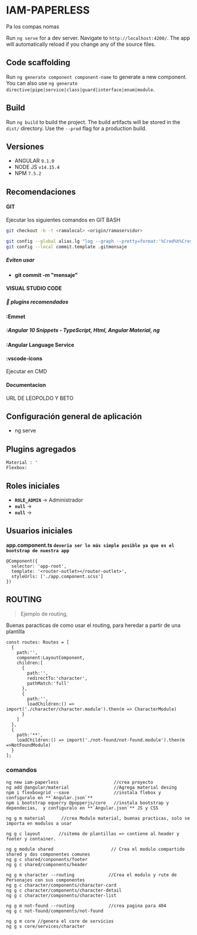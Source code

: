 # IAM-PAPERLESS
Pa los compas nomas

Run `ng serve` for a dev server. Navigate to `http://localhost:4200/`. The app will automatically reload if you change any of the source files.

## Code scaffolding

Run `ng generate component component-name` to generate a new component. You can also use `ng generate directive|pipe|service|class|guard|interface|enum|module`.

## Build

Run `ng build` to build the project. The build artifacts will be stored in the `dist/` directory. Use the `--prod` flag for a production build.


## Versiones

* ANGULAR `9.1.0`
* NODE JS `v14.15.4`
* NPM `7.5.2`

## Recomendaciones

#### GIT

Ejecutar los siguientes comandos en GIT BASH
```bash
git checkout -b -t <ramalocal> <origin/ramaservidor>

git config --global alias.lg "log --graph --pretty=format:'%Cred%h%Creset -%C(yellow)%d%Creset %s %Cgreen(%cr) %C(bold blue)<%an>%Creset' --abbrev-commit --date=relative"
git config --local commit.template .gitmensaje
```
##### Eviten usar

* **git commit -m "mensaje"**

#### VISUAL STUDIO CODE

##### :muscle: plugins recomendados 
#### :Emmet
##### :Angular 10 Snippets - TypeScript, Html, Angular Material, ng
#### :Angular Language Service
#### :vscode-icons

Ejecutar en CMD 



#### Documentacion

URL DE LEOPOLDO Y BETO

## Configuración general de aplicación
* ng serve 





## Plugins agregados
```
Material : '
Flexbox: 
```

## Roles iniciales

* **`ROLE_ADMIN`** -> Administrador
* **`null`** -> 
* **`null`** -> 

 
## Usuarios iniciales




**app.component.ts `deveria ser lo más simple posible ya que es el bootstrap de nuestra app`**

```
@Component({
  selector: 'app-root',
  template: '<router-outlet></router-outlet>',
  styleUrls: ['./app.component.scss']
})
```


## ROUTING

> Ejemplo de  routing, 

Buenas paracticas de como usar el routing, para heredar a partir de una plantilla

```
const routes: Routes = [
  {
    path:'',
    component:LayoutComponent,
    children:[
      {
        path:'',
        redirectTo:'character',
        pathMatch:'full'
      },
      {
        path:'',
        loadChildren:() => import('./character/character.module').then(m => CharacterModule)
      }
    ]
  },
  {
    path:'**',
    loadChildren:() => import('./not-found/not-found.module').then(m =>NotFoundModule)
  }
];
```
### comandos 
```
ng new iam-paperless                     //crea proyecto
ng add @angular/material                 //Agrega material desing
npm i flexboxgrid --save                 //instala flebox y configuralo en **`Angular.json`** 
npm i bootstrap equerry @popperjs/core   //instala bootstrap y dependecias,  y configuralo en **`Angular.json`** JS y CSS

ng g m material      //crea Modulo material, buenas practicas, solo se importa en modulos a usar

ng g c layout       //sitema de plantillas => contiene al header y footer y container.                                  

ng g module shared                      // Crea el modulo compartido shared y dos componentes comunes
ng g c shared/conponents/footer  
ng g c shared/components/header    

ng g m character --routing             //Crea el modulo y rute de Personajes con sus componentes
ng g c character/components/character-card   
ng g c character/components/character-detail                                                                         
ng g c character/components/character-list                                                                           

ng g m not-found --routing             //crea pagina para 404
ng g c not-found/components/not-found   

ng g m core //genera el core de servicios
ng g s core/services/character 
```
